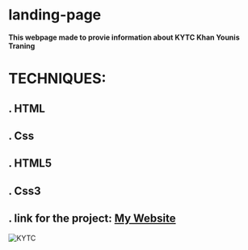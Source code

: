 # **landing-page**
**This webpage made to provie information about KYTC Khan Younis Traning**
# **TECHNIQUES:**
## . HTML
## . Css
## . HTML5
## . Css3
## . link for the project: [My Website]( https://amani-abt.github.io/landing-page/.)
![KYTC](https://user-images.githubusercontent.com/63022492/110241206-9cd93280-7f60-11eb-8614-bcec573d455a.png)
